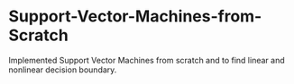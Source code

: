 # Support-Vector-Machines-from-Scratch

Implemented Support Vector Machines from scratch and to find linear and nonlinear decision boundary.
